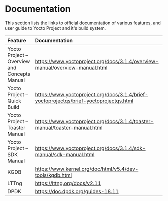 # Documentation

This section lists the links to official documentation of various
features, and user guide to Yocto Project and it's build system.

| Feature                                      | Documentation                                                                          | Comments |
|:---------------------------------------------|:---------------------------------------------------------------------------------------|:---------|
| Yocto Project – Overview and Concepts Manual | https://www.yoctoproject.org/docs/3.1.4/overview-manual/overview-manual.html           |          |
| Yocto Project – Quick Build                  | https://www.yoctoproject.org/docs/3.1.4/brief-yoctoprojectqs/brief-yoctoprojectqs.html |          |
| Yocto Project – Toaster Manual               | https://www.yoctoproject.org/docs/3.1.4/toaster-manual/toaster-manual.html             |          |
| Yocto Project – SDK Manual                   | https://www.yoctoproject.org/docs/3.1.4/sdk-manual/sdk-manual.html                     |          |
| KGDB                                         | https://www.kernel.org/doc/html/v5.4/dev-tools/kgdb.html                               |          |
| LTTng                                        | https://lttng.org/docs/v2.11                                                           |          |
| DPDK                                         | https://doc.dpdk.org/guides-18.11                                                      |          |
